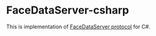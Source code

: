 # FaceDataServer-csharp

This is implementation of [FaceDataServer protocol](https://github.com/Cj-bc/FDS-protos) for C#.
